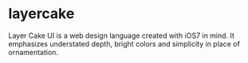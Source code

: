 layercake
=========

Layer Cake UI is a web design language created with iOS7 in mind. It emphasizes understated depth, bright colors and simplicity in place of ornamentation.
